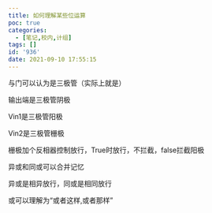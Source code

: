 ```yaml
---
title: 如何理解某些位运算
poc: true
categories:
  - [笔记,校内,计组]
tags: []
id: '936'
date: 2021-09-10 17:55:15
---
```


与门可以认为是三极管（实际上就是）

输出端是三极管阴极

Vin1是三极管阳极

Vin2是三极管栅极

栅极加个反相器控制放行，True时放行，不拦截，false拦截阳极

异或和同或可以合并记忆

异或是相异放行，同或是相同放行

或可以理解为“或者这样,或者那样”